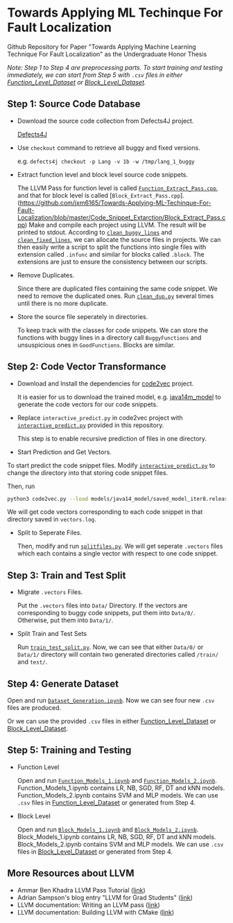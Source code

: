# Towards Applying ML Techinque For Fault Localization

Github Repository for Paper "Towards Applying Machine Learning Technique For Fault Localization" as the Undergraduate Honor Thesis

*Note: Step 1 to Step 4 are preprocessing parts. To start training and testing immediately, we can start from Step 5 with `.csv` files in either [Function_Level_Dataset](https://github.com/jxm6165/Towards-Applying-ML-Techinque-For-Fault-Localization/tree/master/Function_Level_Dataset) or [Block_Level_Dataset](https://github.com/jxm6165/Towards-Applying-ML-Techinque-For-Fault-Localization/tree/master/Block_Level_Dataset).*

## Step 1: Source Code Database
* Download the source code collection from Defects4J project.

  [Defects4J](https://github.com/rjust/defects4j)

* Use `checkout` command to retrieve all buggy and fixed versions.

  e.g. `defects4j checkout -p Lang -v 1b -w /tmp/lang_1_buggy`

* Extract function level and block level source code snippets.

  The LLVM Pass for function level is called [`Function_Extract_Pass.cpp`](https://github.com/jxm6165/Towards-Applying-ML-Techinque-For-Fault-Localization/blob/master/Code_Snippet_Extarction/Function_Extract_Pass.cpp), and that for block level is called [`Block_Extract_Pass.cpp`].(https://github.com/jxm6165/Towards-Applying-ML-Techinque-For-Fault-Localization/blob/master/Code_Snippet_Extarction/Block_Extract_Pass.cpp) Make and compile each project using LLVM. The result will be printed to stdout. According to [`clean_buggy_lines`](https://github.com/jxm6165/Towards-Applying-ML-Techinque-For-Fault-Localization/blob/master/clean_buggy_lines) and [`clean_fixed_lines`](https://github.com/jxm6165/Towards-Applying-ML-Techinque-For-Fault-Localization/blob/master/clean_fixed_lines), we can allocate the source files in projects. We can then easily write a script to split the functions into single files with extension called `.infunc` and similar for blocks called `.block`. The extensions are just to ensure the consistency between our scripts.

* Remove Duplicates.
  
  Since there are duplicated files containing the same code snippet. We need to remove the duplicated ones. Run [`clean_dup.py`](https://github.com/jxm6165/Towards-Applying-ML-Techinque-For-Fault-Localization/blob/master/clean_dup.py) several times until there is no more duplicate.
 
* Store the source file seperately in directories.

  To keep track with the classes for code snippets. We can store the functions with buggy lines in a directory call `BuggyFunctions` and unsuspicious ones in `GoodFunctions`. Blocks are similar.
  
## Step 2: Code Vector Transformance

* Download and Install the dependencies for [code2vec](https://github.com/tech-srl/code2vec) project. 

  It is easier for us to download the trained model, e.g. [java14m_model](https://s3.amazonaws.com/code2vec/model/java14m_model_trainable.tar.gz) to generate the code vectors for our code snippets.

* Replace `interactive_predict.py` in code2vec project with [`interactive_predict.py`](https://github.com/jxm6165/Towards-Applying-ML-Techinque-For-Fault-Localization/blob/master/interactive_predict.py) provided in this repository.

  This step is to enable recursive prediction of files in one directory. 
 
* Start Prediction and Get Vectors.

 To start predict the code snippet files. Modify [`interactive_predict.py`](https://github.com/jxm6165/Towards-Applying-ML-Techinque-For-Fault-Localization/blob/master/interactive_predict.py) to change the directory into that storing code snippet files.
 
 Then, run 
 ```bash
 python3 code2vec.py --load models/java14_model/saved_model_iter8.release --export_code_vectors --predict > vectors.log
 ```
 We will get code vectors corresponding to each code snippet in that directory saved in `vectors.log`.
 
* Split to Seperate Files.

  Then, modify and run [`splitfiles.py`](https://github.com/jxm6165/Towards-Applying-ML-Techinque-For-Fault-Localization/blob/master/splitfiles.py). We will get seperate `.vectors` files which each contains a single vector with respect to one code snippet.

## Step 3: Train and Test Split

* Migrate `.vectors` Files.

  Put the `.vectors` files into `Data/` Directory. If the vectors are corresponding to buggy code snippets, put them into `Data/0/`. Otherwise, put them into `Data/1/`.
 
* Split Train and Test Sets

  Run [`train_test_split.py`](https://github.com/jxm6165/Towards-Applying-ML-Techinque-For-Fault-Localization/blob/master/train_test_split.py). Now, we can see that either `Data/0/` or `Data/1/` directory will contain two generated directories called `/train/` and `test/`.
  
## Step 4: Generate Dataset

  Open and run [`Dataset_Generation.ipynb`](https://github.com/jxm6165/Towards-Applying-ML-Techinque-For-Fault-Localization/blob/master/Dataset_Generation.ipynb). Now we can see four new `.csv` files are produced.

  Or we can use the provided `.csv` files in either [Function_Level_Dataset](https://github.com/jxm6165/Towards-Applying-ML-Techinque-For-Fault-Localization/tree/master/Function_Level_Dataset) or [Block_Level_Dataset](https://github.com/jxm6165/Towards-Applying-ML-Techinque-For-Fault-Localization/tree/master/Block_Level_Dataset).

## Step 5: Training and Testing

* Function Level

  Open and run [`Function_Models_1.ipynb`](https://github.com/jxm6165/Towards-Applying-ML-Techinque-For-Fault-Localization/blob/master/Function_Models_1.ipynb) and [`Function_Models_2.ipynb`](https://github.com/jxm6165/Towards-Applying-ML-Techinque-For-Fault-Localization/blob/master/Function_Models_2.ipynb). Function_Models_1.ipynb contains LR, NB, SGD, RF, DT and kNN models. Function_Models_2.ipynb contains SVM and MLP models. We can use `.csv` files in [Function_Level_Dataset](https://github.com/jxm6165/Towards-Applying-ML-Techinque-For-Fault-Localization/tree/master/Function_Level_Dataset) or generated from Step 4.

* Block Level

  Open and run [`Block_Models_1.ipynb`](https://github.com/jxm6165/Towards-Applying-ML-Techinque-For-Fault-Localization/blob/master/Block_Models_1.ipynb) and [`Block_Models_2.ipynb`](https://github.com/jxm6165/Towards-Applying-ML-Techinque-For-Fault-Localization/blob/master/Block_Models_2.ipynb). Block_Models_1.ipynb contains LR, NB, SGD, RF, DT and kNN models. Block_Models_2.ipynb contains SVM and MLP models. We can use `.csv` files in [Block_Level_Dataset](https://github.com/jxm6165/Towards-Applying-ML-Techinque-For-Fault-Localization/tree/master/Block_Level_Dataset) or generated from Step 4.

## More Resources about LLVM

- Ammar Ben Khadra LLVM Pass Tutorial ([link](https://github.com/abenkhadra/llvm-pass-tutorial/blob/master/README.md))
- Adrian Sampson's blog entry "LLVM for Grad Students" ([link](http://adriansampson.net/blog/llvm.html))
- LLVM documentation: Writing an LLVM pass ([link](http://llvm.org/docs/WritingAnLLVMPass.html))
- LLVM documentation: Building LLVM with CMake ([link](http://llvm.org/docs/CMake.html#cmake-out-of-source-pass))
